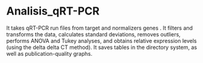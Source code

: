 # Analisis_qRT-PCR
It takes qRT-PCR run files from target and normalizers genes . It filters and transforms the data, calculates standard deviations, removes outliers, performs ANOVA and Tukey analyses, and obtains relative expression levels (using the delta delta CT method). It saves tables in the directory system, as well as publication-quality graphs.
